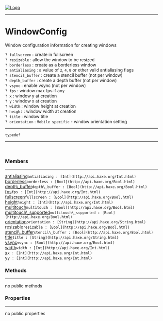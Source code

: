 
[![Logo](../../../images/logo.png)](../../../api/index.html)

---



<h1>WindowConfig</h1>

Window configuration information for creating windows

`? fullscreen` : create in fullscreen   
`? resizable` : allow the window to be resized   
`? borderless` : create as a borderless window   
`? antialiasing` : a value of `2`, `4`, `8` or other valid antialiasing flags   
`? stencil_buffer` : create a stencil buffer (not per window)   
`? depth_buffer` : create a depth buffer (not per window)   
`? vsync` : enable vsync (not per window)   
`? fps` : window max fps if any   
`? x` : window y at creation   
`? y` : window x at creation   
`? width` : window height at creation   
`? height` : window width at creation   
`? title` : window title   
`? orientation` : `Mobile specific` - window orientation setting

---

`typedef`
<span class="meta">

</span>


---

&nbsp;
&nbsp;

<h3>Members</h3> <hr/><span class="member apipage">
            <a name="antialiasing"><a class="lift" href="#antialiasing">antialiasing</a></a><code class="signature apipage">antialiasing : [Int](http://api.haxe.org/Int.html)</code><br/></span>
        <span class="small_desc_flat"></span><span class="member apipage">
            <a name="borderless"><a class="lift" href="#borderless">borderless</a></a><code class="signature apipage">borderless : [Bool](http://api.haxe.org/Bool.html)</code><br/></span>
        <span class="small_desc_flat"></span><span class="member apipage">
            <a name="depth_buffer"><a class="lift" href="#depth_buffer">depth\_buffer</a></a><code class="signature apipage">depth\_buffer : [Bool](http://api.haxe.org/Bool.html)</code><br/></span>
        <span class="small_desc_flat"></span><span class="member apipage">
            <a name="fps"><a class="lift" href="#fps">fps</a></a><code class="signature apipage">fps : [Int](http://api.haxe.org/Int.html)</code><br/></span>
        <span class="small_desc_flat"></span><span class="member apipage">
            <a name="fullscreen"><a class="lift" href="#fullscreen">fullscreen</a></a><code class="signature apipage">fullscreen : [Bool](http://api.haxe.org/Bool.html)</code><br/></span>
        <span class="small_desc_flat"></span><span class="member apipage">
            <a name="height"><a class="lift" href="#height">height</a></a><code class="signature apipage">height : [Int](http://api.haxe.org/Int.html)</code><br/></span>
        <span class="small_desc_flat"></span><span class="member apipage">
            <a name="multitouch"><a class="lift" href="#multitouch">multitouch</a></a><code class="signature apipage">multitouch : [Bool](http://api.haxe.org/Bool.html)</code><br/></span>
        <span class="small_desc_flat"></span><span class="member apipage">
            <a name="multitouch_supported"><a class="lift" href="#multitouch_supported">multitouch\_supported</a></a><code class="signature apipage">multitouch\_supported : [Bool](http://api.haxe.org/Bool.html)</code><br/></span>
        <span class="small_desc_flat"></span><span class="member apipage">
            <a name="orientation"><a class="lift" href="#orientation">orientation</a></a><code class="signature apipage">orientation : [String](http://api.haxe.org/String.html)</code><br/></span>
        <span class="small_desc_flat"></span><span class="member apipage">
            <a name="resizable"><a class="lift" href="#resizable">resizable</a></a><code class="signature apipage">resizable : [Bool](http://api.haxe.org/Bool.html)</code><br/></span>
        <span class="small_desc_flat"></span><span class="member apipage">
            <a name="stencil_buffer"><a class="lift" href="#stencil_buffer">stencil\_buffer</a></a><code class="signature apipage">stencil\_buffer : [Bool](http://api.haxe.org/Bool.html)</code><br/></span>
        <span class="small_desc_flat"></span><span class="member apipage">
            <a name="title"><a class="lift" href="#title">title</a></a><code class="signature apipage">title : [String](http://api.haxe.org/String.html)</code><br/></span>
        <span class="small_desc_flat"></span><span class="member apipage">
            <a name="vsync"><a class="lift" href="#vsync">vsync</a></a><code class="signature apipage">vsync : [Bool](http://api.haxe.org/Bool.html)</code><br/></span>
        <span class="small_desc_flat"></span><span class="member apipage">
            <a name="width"><a class="lift" href="#width">width</a></a><code class="signature apipage">width : [Int](http://api.haxe.org/Int.html)</code><br/></span>
        <span class="small_desc_flat"></span><span class="member apipage">
            <a name="x"><a class="lift" href="#x">x</a></a><code class="signature apipage">x : [Int](http://api.haxe.org/Int.html)</code><br/></span>
        <span class="small_desc_flat"></span><span class="member apipage">
            <a name="y"><a class="lift" href="#y">y</a></a><code class="signature apipage">y : [Int](http://api.haxe.org/Int.html)</code><br/></span>
        <span class="small_desc_flat"></span>

<h3>Methods</h3> <hr/>no public methods

<h3>Properties</h3> <hr/>no public properties

&nbsp;
&nbsp;
&nbsp;